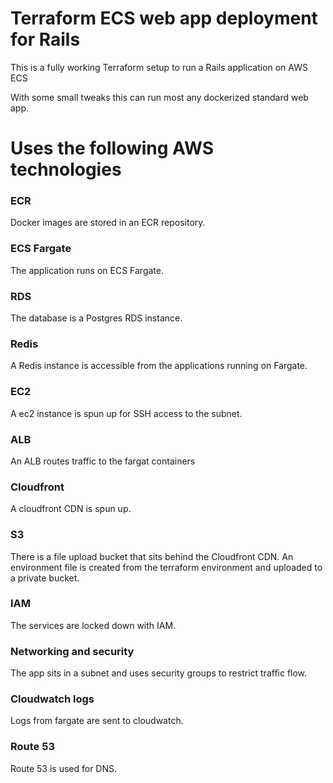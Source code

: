 # Terraform ECS web app deployment for Rails
This is a fully working Terraform setup to run a Rails application on AWS ECS

With some small tweaks this can run most any dockerized standard web app.

# Uses the following AWS technologies

### ECR


Docker images are stored in an ECR repository.

### ECS Fargate
The application runs on ECS Fargate.

### RDS
The database is a Postgres RDS instance.

### Redis
A Redis instance is accessible from the applications running on Fargate.

### EC2
A ec2 instance is spun up for SSH access to the subnet.

### ALB
An ALB routes traffic to the fargat containers

### Cloudfront
A cloudfront CDN is spun up.

### S3
There is a file upload bucket that sits behind the Cloudfront CDN.
An environment file is created from the terraform environment and uploaded to a private bucket.

### IAM
The services are locked down with IAM.

### Networking and security
The app sits in a subnet and uses security groups to restrict traffic flow.

### Cloudwatch logs
Logs from fargate are sent to cloudwatch.

### Route 53
Route 53 is used for DNS.
